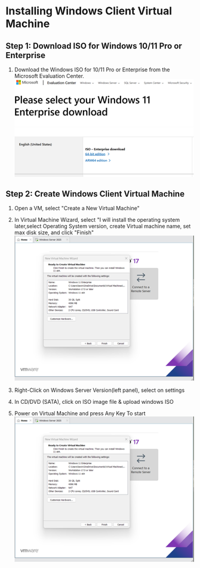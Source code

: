 # Installing Windows Client Virtual Machine

## Step 1: Download ISO for  Windows 10/11 Pro or Enterprise

1. Download the Windows ISO for 10/11 Pro or Enterprise from the Microsoft Evaluation Center.
![Windows Client](../docs/screenshots/windows-client-installation.png)

## Step 2: Create Windows Client Virtual Machine

1. Open a VM, select "Create a New Virtual Machine"
2. In Virtual Machine Wizard, select "I will install the operating system later,select Operating System version, create Virtual machine name, set max disk size, and click "Finish"
![VM Windows Client Installation](../docs/screenshots/windows-client-installation-2.png)

3. Right-Click on Windows Server Version(left panel), select on settings
3. In CD/DVD (SATA), click on ISO image file & upload windows ISO
4. Power on Virtual Machine and press Any Key To start
![VM Windows Client Installation](../docs/screenshots/windows-client-installation-2.png)


